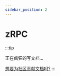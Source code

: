```yaml
---
sidebar_position: 2
---
```


# zRPC

:::tip

正在疯狂的写文档...

[想要为社区贡献文档吗?](../intro/join-us.md#文档贡献)
:::